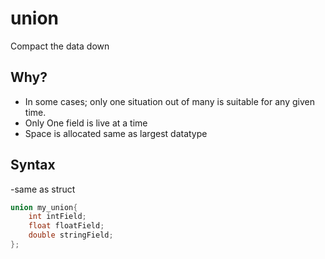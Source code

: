 # union

Compact the data down

## Why?
- In some cases; only one situation out of many is suitable for any given time.
- Only One field is live at a time
- Space is allocated same as largest datatype

## Syntax
-same as struct

```C++
union my_union{
    int intField;
    float floatField;
    double stringField;
};
```